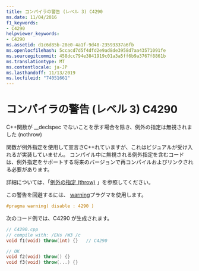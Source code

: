 ```yaml
---
title: コンパイラの警告 (レベル 3) C4290
ms.date: 11/04/2016
f1_keywords:
- C4290
helpviewer_keywords:
- C4290
ms.assetid: d1c6d85b-28e0-4a1f-9d48-23593337a6fb
ms.openlocfilehash: 5ccacd7d5f4dfd2e9ad8de3958d7aa43571091fe
ms.sourcegitcommit: 458dcc794e3841919c01a3a5ff6b9a3767f8861b
ms.translationtype: MT
ms.contentlocale: ja-JP
ms.lasthandoff: 11/13/2019
ms.locfileid: "74051661"
---
```

# <a name="compiler-warning-level-3-c4290"></a>コンパイラの警告 (レベル 3) C4290

C++関数が __declspec でないことを示す場合を除き、例外の指定は無視されました (nothrow)

関数が例外指定を使用して宣言さC++れていますが、これはビジュアルが受け入れるが実装していません。 コンパイル中に無視される例外指定を含むコードは、例外指定をサポートする将来のバージョンで再コンパイルおよびリンクされる必要があります。

詳細については、「[例外の指定 (throw)](../../cpp/exception-specifications-throw-cpp.md) 」を参照してください。

この警告を回避するには、 [warning](../../preprocessor/warning.md)プラグマを使用します。

```cpp
#pragma warning( disable : 4290 )
```

次のコード例では、C4290 が生成されます。

```cpp
// C4290.cpp
// compile with: /EHs /W3 /c
void f1(void) throw(int) {}   // C4290

// OK
void f2(void) throw() {}
void f3(void) throw(...) {}
```